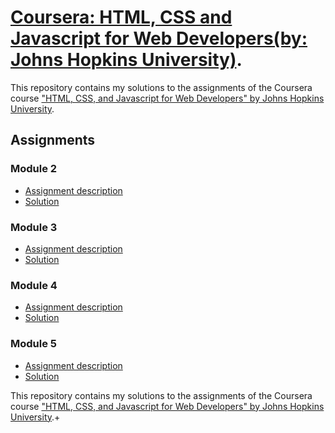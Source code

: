 # [Coursera: HTML, CSS and Javascript for Web Developers(by: Johns Hopkins University)](https://www.coursera.org/learn/html-css-javascript-for-web-developers).

This repository contains my solutions to the assignments of the Coursera course
["HTML, CSS, and Javascript for Web Developers" by Johns Hopkins University](https://www.coursera.org/learn/html-css-javascript-for-web-developers).

## Assignments

### Module 2
* [Assignment description](./assignments/assignment2/Assignment-2.md)
* [Solution](https://ranjeetrk.github.io/Coursera-HTML-CSS-and-Javascript-for-Web-Developers/module2-solution/)

### Module 3
* [Assignment description](./assignments/assignment3/Assignment-3.md)
* [Solution](https://ranjeetrk.github.io/Coursera-HTML-CSS-and-Javascript-for-Web-Developers/module3-solution/)

### Module 4
* [Assignment description](./assignments/assignment4/Assignment-4.md)
* [Solution](https://ranjeetrk.github.io/Coursera-HTML-CSS-and-Javascript-for-Web-Developers/module4-solution/)

### Module 5
* [Assignment description](./assignments/assignment5/Assignment-5.md)
* [Solution](https://ranjeetrk.github.io/Coursera-HTML-CSS-and-Javascript-for-Web-Developers/module5-solution/)

This repository contains my solutions to the assignments of the Coursera course
["HTML, CSS, and Javascript for Web Developers" by Johns Hopkins University](https://www.coursera.org/learn/html-css-javascript-for-web-developers).+